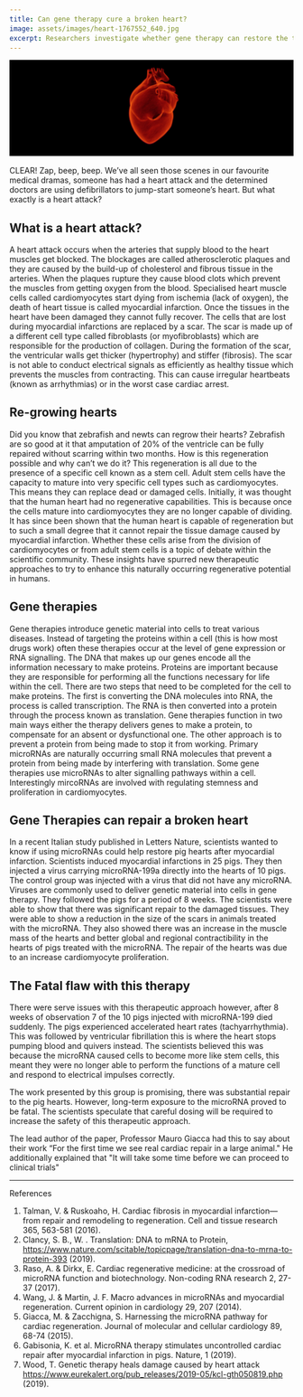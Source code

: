 ```yaml
---
title: Can gene therapy cure a broken heart? 
image: assets/images/heart-1767552_640.jpg
excerpt: Researchers investigate whether gene therapy can restore the tissues that are damaged after a heart attack.
---
```


![Banner image](/assets/images/heart-1767552_1280.png)

CLEAR! Zap, beep, beep. We’ve all seen those scenes in our favourite medical dramas, someone has had a heart attack and the determined doctors are using defibrillators to jump-start someone’s heart. But what exactly is a heart attack? 

## What is a heart attack?

A heart attack occurs when the arteries that supply blood to the heart muscles get blocked. The blockages are called atherosclerotic plaques and they are caused by the build-up of cholesterol and fibrous tissue in the arteries. When the plaques rupture they cause blood clots which prevent the muscles from getting oxygen from the blood. Specialised heart muscle cells called cardiomyocytes start dying from ischemia (lack of oxygen), the death of heart tissue is called myocardial infarction. 
Once the tissues in the heart have been damaged they cannot fully recover. The cells that are lost during myocardial infarctions are replaced by a scar. The scar is made up of a different cell type called fibroblasts (or myofibroblasts) which are responsible for the production of collagen. During the formation of the scar, the ventricular walls get thicker (hypertrophy) and stiffer (fibrosis). The scar is not able to conduct electrical signals as efficiently as healthy tissue which prevents the muscles from contracting. This can cause irregular heartbeats (known as arrhythmias) or in the worst case cardiac arrest.

## Re-growing hearts

Did you know that zebrafish and newts can regrow their hearts? Zebrafish are so good at it that amputation of 20% of the ventricle can be fully repaired without scarring within two months. How is this regeneration possible and why can’t we do it?  This regeneration is all due to the presence of a specific cell known as a stem cell. Adult stem cells have the capacity to mature into very specific cell types such as cardiomyocytes. This means they can replace dead or damaged cells. Initially, it was thought that the human heart had no regenerative capabilities. This is because once the cells mature into cardiomyocytes they are no longer capable of dividing. It has since been shown that the human heart is capable of regeneration but to such a small degree that it cannot repair the tissue damage caused by myocardial infarction. Whether these cells arise from the division of cardiomyocytes or from adult stem cells is a topic of debate within the scientific community. These insights have spurred new therapeutic approaches to try to enhance this naturally occurring regenerative potential in humans.  

## Gene therapies 

Gene therapies introduce genetic material into cells to treat various diseases. Instead of targeting the proteins within a cell (this is how most drugs work) often these therapies occur at the level of gene expression or RNA signalling. The DNA that makes up our genes encode all the information necessary to make proteins. Proteins are important because they are responsible for performing all the functions necessary for life within the cell. There are two steps that need to be completed for the cell to make proteins. The first is converting the DNA molecules into RNA, the process is called transcription. The RNA is then converted into a protein through the process known as translation. Gene therapies function in two main ways either the therapy delivers genes to make a protein, to compensate for an absent or dysfunctional one. The other approach is to prevent a protein from being made to stop it from working.  Primary microRNAs are naturally occurring small RNA molecules that prevent a protein from being made by interfering with translation. Some gene therapies use microRNAs to alter signalling pathways within a cell. Interestingly mircoRNAs are involved with regulating stemness and proliferation in cardiomyocytes. 

## Gene Therapies can repair a broken heart

In a recent Italian study published in Letters Nature, scientists wanted to know if using microRNAs could help restore pig hearts after myocardial infarction. Scientists induced myocardial infarctions in 25 pigs. They then injected a virus carrying microRNA-199a directly into the hearts of 10 pigs. The control group was injected with a virus that did not have any microRNA. Viruses are commonly used to deliver genetic material into cells in gene therapy. They followed the pigs for a period of 8 weeks. The scientists were able to show that there was significant repair to the damaged tissues. They were able to show a reduction in the size of the scars in animals treated with the microRNA. They also showed there was an increase in the muscle mass of the hearts and better global and regional contractibility in the hearts of pigs treated with the microRNA. The repair of the hearts was due to an increase cardiomyocyte proliferation.

## The Fatal flaw with this therapy
 
There were serve issues with this therapeutic approach however, after 8 weeks of observation 7 of the 10 pigs injected with microRNA-199 died suddenly. The pigs experienced accelerated heart rates (tachyarrhythmia). This was followed by ventricular fibrillation this is where the heart stops pumping blood and quivers instead. The scientists believed this was because the microRNA caused cells to become more like stem cells, this meant they were no longer able to perform the functions of a mature cell and respond to electrical impulses correctly.

The work presented by this group is promising, there was substantial repair to the pig hearts. However, long-term exposure to the microRNA proved to be fatal. The scientists speculate that careful dosing will be required to increase the safety of this therapeutic approach. 

The lead author of the paper, Professor Mauro Giacca had this to say about their work “For the first time we see real cardiac repair in a large animal." He additionally explained that "It will take some time before we can proceed to clinical trials"

---

References

1.	Talman, V. & Ruskoaho, H. Cardiac fibrosis in myocardial infarction—from repair and remodeling to regeneration. Cell and tissue research 365, 563-581 (2016).
2.	Clancy, S. B., W. . Translation: DNA to mRNA to Protein, <https://www.nature.com/scitable/topicpage/translation-dna-to-mrna-to-protein-393> (2019).
3.	Raso, A. & Dirkx, E. Cardiac regenerative medicine: at the crossroad of microRNA function and biotechnology. Non-coding RNA research 2, 27-37 (2017).
4.	Wang, J. & Martin, J. F. Macro advances in microRNAs and myocardial regeneration. Current opinion in cardiology 29, 207 (2014).
5.	Giacca, M. & Zacchigna, S. Harnessing the microRNA pathway for cardiac regeneration. Journal of molecular and cellular cardiology 89, 68-74 (2015).
6.	Gabisonia, K. et al. MicroRNA therapy stimulates uncontrolled cardiac repair after myocardial infarction in pigs. Nature, 1 (2019).
7.	Wood, T. Genetic therapy heals damage caused by heart attack <https://www.eurekalert.org/pub_releases/2019-05/kcl-gth050819.php> (2019).